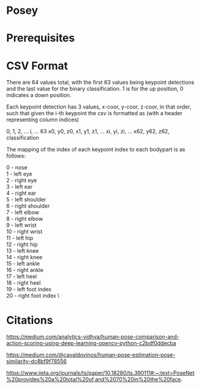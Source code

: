 # Posey



# Prerequisites


# CSV Format

There are 64 values total, with the first 63 values being keypoint detections and the last value for the binary classification.  1 is for the up position, 0 indicates a down position.

Each keypoint detection has 3 values, x-coor, y-coor, z-coor, in that order, such that given the i-th keypoint the csv is formatted as (with a header representing column indices) 

0, 1, 2, ... i, ... 63 
x0, y0, z0, x1, y1, z1, ... xi, yi, zi, ... x62, y62, z62, classification

The mapping of the index of each keypoint index to each bodypart is as follows:

0 - nose \
1 - left eye \
2 - right eye \
3 - left ear \
4 - right ear \
5 - left shoulder \
6 - right shoulder \
7 - left elbow \
8 - right elbow \
9 - left wrist \
10 - right wrist \
11 - left hip \
12 - right hip \
13 - left knee \
14 - right knee \
15 - left ankle \
16 - right ankle \
17 - left heel \
18 - right heel \
19 - left foot index \
20 - right foot index \


# Citations

https://medium.com/analytics-vidhya/human-pose-comparison-and-action-scoring-using-deep-learning-opencv-python-c2bdf0ddecba

https://medium.com/@cavaldovinos/human-pose-estimation-pose-similarity-dc8bf9f78556

https://www.iieta.org/journals/ts/paper/10.18280/ts.390111#:~:text=PoseNet%20provides%20a%20total%20of,and%2070%20in%20the%20face.



